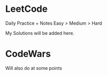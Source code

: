 # LeetCode
Daily Practice + Notes
Easy > Medium > Hard

My Solutions will be added here.

# CodeWars
Will also do at some points
